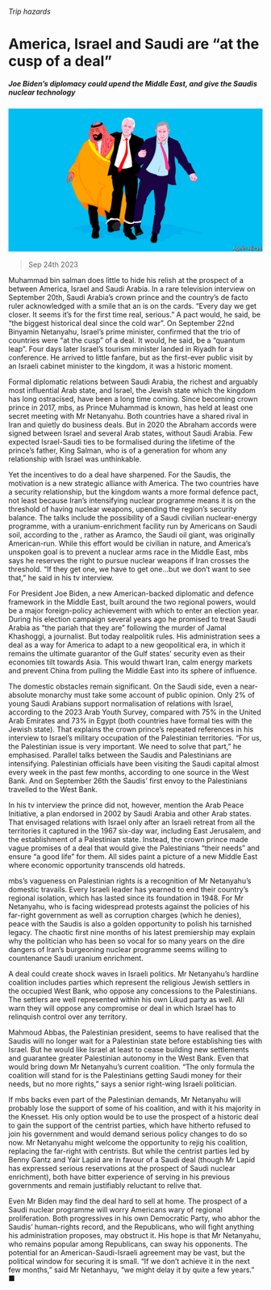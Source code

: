 ###### Trip hazards

# America, Israel and Saudi are “at the cusp of a deal” 

##### Joe Biden’s diplomacy could upend the Middle East, and give the Saudis nuclear technology 

![image](images/20230930_MAD001.jpg) 

> Sep 24th 2023 

Muhammad bin salman does little to hide his relish at the prospect of a  between America, Israel and Saudi Arabia. In a rare television interview on September 20th, Saudi Arabia’s crown prince and the country’s de facto ruler acknowledged with a smile that an  is on the cards. “Every day we get closer. It seems it’s for the first time real, serious.” A pact would, he said, be “the biggest historical deal since the cold war”. On September 22nd Binyamin Netanyahu, Israel’s prime minister, confirmed that the trio of countries were “at the cusp” of a deal. It would, he said, be a “quantum leap”. Four days later Israel’s tourism minister landed in Riyadh for a conference. He arrived to little fanfare, but as the first-ever public visit by an Israeli cabinet minister to the kingdom, it was a historic moment.

Formal diplomatic relations between Saudi Arabia, the richest and arguably most influential Arab state, and Israel, the Jewish state which the kingdom has long ostracised, have been a long time coming. Since becoming crown prince in 2017, mbs, as Prince Muhammad is known, has held at least one secret meeting with Mr Netanyahu. Both countries have a shared rival in Iran and quietly do business deals. But in 2020 the Abraham accords were signed between Israel and several Arab states, without Saudi Arabia. Few expected Israel-Saudi ties to be formalised during the lifetime of the prince’s father, King Salman, who is of a generation for whom any relationship with Israel was unthinkable.

Yet the incentives to do a deal have sharpened. For the Saudis, the motivation is a new strategic alliance with America. The two countries have a security relationship, but the kingdom wants a more formal defence pact, not least because Iran’s intensifying nuclear programme means it is on the threshold of having nuclear weapons, upending the region’s security balance. The talks include the possibility of a Saudi civilian nuclear-energy programme, with a uranium-enrichment facility run by Americans on Saudi soil, according to the , rather as Aramco, the Saudi oil giant, was originally American-run. While this effort would be civilian in nature, and America’s unspoken goal is to prevent a nuclear arms race in the Middle East, mbs says he reserves the right to pursue nuclear weapons if Iran crosses the threshold. “If they get one, we have to get one…but we don’t want to see that,” he said in his tv interview.

For President Joe Biden, a new American-backed diplomatic and defence framework in the Middle East, built around the two regional powers, would be a major foreign-policy achievement with which to enter an election year. During his election campaign several years ago he promised to treat Saudi Arabia as “the pariah that they are” following the murder of Jamal Khashoggi, a journalist. But today realpolitik rules. His administration sees a deal as a way for America to adapt to a new geopolitical era, in which it remains the ultimate guarantor of the Gulf states’ security even as their economies tilt towards Asia. This would thwart Iran, calm energy markets and prevent China from pulling the Middle East into its sphere of influence. 

The domestic obstacles remain significant. On the Saudi side, even a near-absolute monarchy must take some account of public opinion. Only 2% of young Saudi Arabians support normalisation of relations with Israel, according to the 2023 Arab Youth Survey, compared with 75% in the United Arab Emirates and 73% in Egypt (both countries have formal ties with the Jewish state). That explains the crown prince’s repeated references in his interview to Israel’s military occupation of the Palestinian territories. “For us, the Palestinian issue is very important. We need to solve that part,” he emphasised. Parallel talks between the Saudis and Palestinians are intensifying. Palestinian officials have been visiting the Saudi capital almost every week in the past few months, according to one source in the West Bank. And on September 26th the Saudis’ first envoy to the Palestinians travelled to the West Bank.

In his tv interview the prince did not, however, mention the Arab Peace Initiative, a plan endorsed in 2002 by Saudi Arabia and other Arab states. That envisaged relations with Israel only after an Israeli retreat from all the territories it captured in the 1967 six-day war, including East Jerusalem, and the establishment of a Palestinian state. Instead, the crown prince made vague promises of a deal that would give the Palestinians “their needs” and ensure “a good life” for them. All sides paint a picture of a new Middle East where economic opportunity transcends old hatreds.

mbs’s vagueness on Palestinian rights is a recognition of Mr Netanyahu’s domestic travails. Every Israeli leader has yearned to end their country’s regional isolation, which has lasted since its foundation in 1948. For Mr Netanyahu, who is facing widespread protests against the policies of his far-right government as well as corruption charges (which he denies), peace with the Saudis is also a golden opportunity to polish his tarnished legacy. The chaotic first nine months of his latest premiership may explain why the politician who has been so vocal for so many years on the dire dangers of Iran’s burgeoning nuclear programme seems willing to countenance Saudi uranium enrichment. 

A deal could create shock waves in Israeli politics. Mr Netanyahu’s hardline coalition includes parties which represent the religious Jewish settlers in the occupied West Bank, who oppose any concessions to the Palestinians. The settlers are well represented within his own Likud party as well. All warn they will oppose any compromise or deal in which Israel has to relinquish control over any territory.

Mahmoud Abbas, the Palestinian president, seems to have realised that the Saudis will no longer wait for a Palestinian state before establishing ties with Israel. But he would like Israel at least to cease building new settlements and guarantee greater Palestinian autonomy in the West Bank. Even that would bring down Mr Netanyahu’s current coalition. “The only formula the coalition will stand for is the Palestinians getting Saudi money for their needs, but no more rights,” says a senior right-wing Israeli politician. 

If mbs backs even part of the Palestinian demands, Mr Netanyahu will probably lose the support of some of his coalition, and with it his majority in the Knesset. His only option would be to use the prospect of a historic deal to gain the support of the centrist parties, which have hitherto refused to join his government and would demand serious policy changes to do so now. Mr Netanyahu might welcome the opportunity to rejig his coalition, replacing the far-right with centrists. But while the centrist parties led by Benny Gantz and Yair Lapid are in favour of a Saudi deal (though Mr Lapid has expressed serious reservations at the prospect of Saudi nuclear enrichment), both have bitter experience of serving in his previous governments and remain justifiably reluctant to relive that. 

Even Mr Biden may find the deal hard to sell at home. The prospect of a Saudi nuclear programme will worry Americans wary of regional proliferation. Both progressives in his own Democratic Party, who abhor the Saudis’ human-rights record, and the Republicans, who will fight anything his administration proposes, may obstruct it. His hope is that Mr Netanyahu, who remains popular among Republicans, can sway his opponents. The potential for an American-Saudi-Israeli agreement may be vast, but the political window for securing it is small. “If we don’t achieve it in the next few months,” said Mr Netanhayu, “we might delay it by quite a few years.” ■


